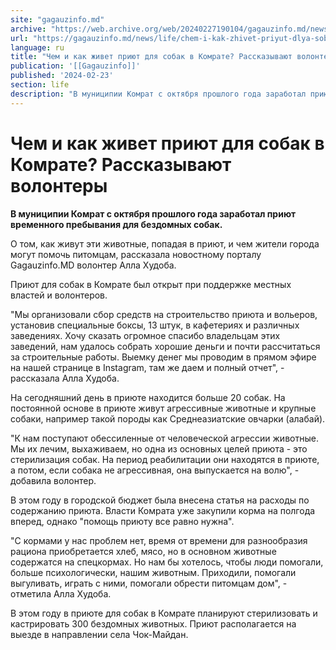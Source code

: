 ```yaml
---
site: "gagauzinfo.md"
archive: "https://web.archive.org/web/20240227190104/gagauzinfo.md/news/life/chem-i-kak-zhivet-priyut-dlya-sobak-v-komrate-rasskazivayut-volonteri"
url: "https://gagauzinfo.md/news/life/chem-i-kak-zhivet-priyut-dlya-sobak-v-komrate-rasskazivayut-volonteri"
language: ru
title: "Чем и как живет приют для собак в Комрате? Рассказывают волонтеры"
publication: '[[Gagauzinfo]]'
published: '2024-02-23'
section: life
description: "В муниципии Комрат с октября прошлого года заработал приют временного пребывания для бездомных собак."
---
```


# Чем и как живет приют для собак в Комрате? Рассказывают волонтеры

**В муниципии Комрат с октября прошлого года заработал приют временного пребывания для бездомных собак.**

О том, как живут эти животные, попадая в приют, и чем жители города могут помочь питомцам, рассказала новостному порталу Gagauzinfo.MD волонтер Алла Худоба.

Приют для собак в Комрате был открыт при поддержке местных властей и волонтеров.

"Мы организовали сбор средств на строительство приюта и вольеров, установив специальные боксы, 13 штук, в кафетериях и различных заведениях. Хочу сказать огромное спасибо владельцам этих заведений, нам удалось собрать хорошие деньги и почти рассчитаться за строительные работы. Выемку денег мы проводим в прямом эфире на нашей странице в Instagram, там же даем и полный отчет", - рассказала Алла Худоба.

На сегодняшний день в приюте находится больше 20 собак. На постоянной основе в приюте живут агрессивные животные и крупные собаки, например такой породы как Среднеазиатские овчарки (алабай).

"К нам поступают обессиленные от человеческой агрессии животные. Мы их лечим, выхаживаем, но одна из основных целей приюта - это стерилизация собак. На период реабилитации они находятся в приюте, а потом, если собака не агрессивная, она выпускается на волю", - добавила волонтер.

В этом году в городской бюджет была внесена статья на расходы по содержанию приюта. Власти Комрата уже закупили корма на полгода вперед, однако "помощь приюту все равно нужна".

"С кормами у нас проблем нет, время от времени для разнообразия рациона приобретается хлеб, мясо, но в основном животные содержатся на спецкормах. Но нам бы хотелось, чтобы люди помогали, больше психологически, нашим животным. Приходили, помогали выгуливать, играть с ними, помогали обрести питомцам дом", - отметила Алла Худоба.

В этом году в приюте для собак в Комрате планируют стерилизовать и кастрировать 300 бездомных животных. Приют располагается на выезде в направлении села Чок-Майдан.